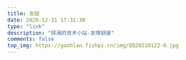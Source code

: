 ```yaml
---
title: 友链
date: 2020-12-31 17:31:30
type: "link"
description: "顾澜的技术小站-友情链接"
comments: false
top_img: https://goohlan.fishpi.cn/img/QQ20210122-0.jpg
---
```

